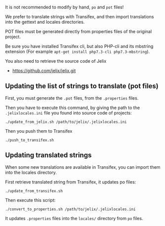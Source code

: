 
It is not recommended to modify by hand, `po` and `pot` files!

We prefer to translate strings with Transifex, and then import translations
into the gettext and locales directories.

POT files must be generated directly from properties files of the original project.

Be sure you have installed Transifex cli, but also PHP-cli and its mbstring extension
(For example `apt-get install php7.3-cli php7.3-mbstring`).

You also need to retrieve the source code of Jelix

- https://github.com/jelix/jelix.git


Updating the list of strings to translate (pot files)
-----------------------------------------------------

First, you must generate the `.pot` files, from the `.properties` files.

Then you have to execute this command, by giving the
path to the `.jelixlocales.ini` file you found into source code of projects:

```
./update_from_jelix.sh /path/to/jelix/.jelixlocales.ini
```

Then you push them to Transifex

```
./push_to_transifex.sh
```


Updating translated strings
---------------------------

When some new translations are available in Transifex, you can import them
into the locales directory.

First retrieve translated string from Transifex, it updates po files:

```
./update_from_transifex.sh
```

Then execute this script:

```
./convert_to_properties.sh /path/to/jelix/.jelixlocales.ini 
```

It updates `.properties` files  into the `locales/` directory from `po` files.
